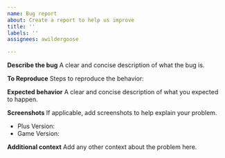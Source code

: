 ```yaml
---
name: Bug report
about: Create a report to help us improve
title: ''
labels: ''
assignees: awildergoose

---
```


**Describe the bug**
A clear and concise description of what the bug is.

**To Reproduce**
Steps to reproduce the behavior:

**Expected behavior**
A clear and concise description of what you expected to happen.

**Screenshots**
If applicable, add screenshots to help explain your problem.

 - Plus Version: 
 - Game Version: 

**Additional context**
Add any other context about the problem here.
